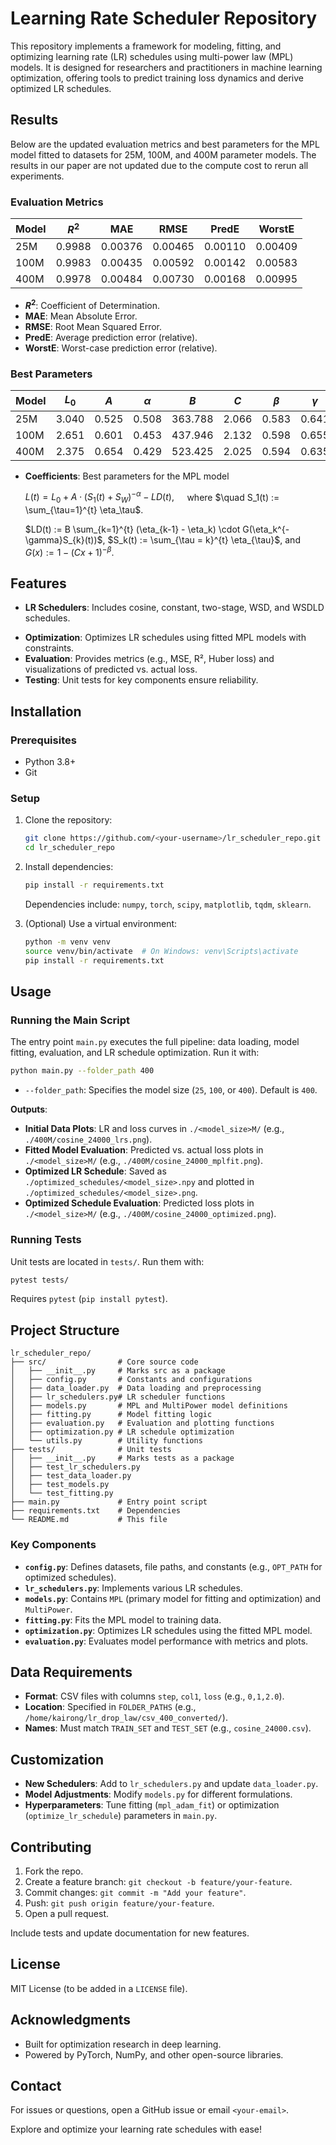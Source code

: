 # Learning Rate Scheduler Repository

This repository implements a framework for modeling, fitting, and optimizing learning rate (LR) schedules using multi-power law (MPL) models. It is designed for researchers and practitioners in machine learning optimization, offering tools to predict training loss dynamics and derive optimized LR schedules.

## Results

Below are the updated evaluation metrics and best parameters for the MPL model fitted to datasets for 25M, 100M, and 400M parameter models. The results in our paper are not updated due to the compute cost to rerun all experiments.

### Evaluation Metrics

| Model | $R^2$         | MAE           | RMSE          | PredE         | WorstE        |
|-------|---------------|---------------|---------------|---------------|---------------|
| 25M   | 0.9988        | 0.00376       | 0.00465       | 0.00110       | 0.00409       |
| 100M  | 0.9983        | 0.00435       | 0.00592       | 0.00142       | 0.00583       |
| 400M  | 0.9978        | 0.00484       | 0.00730       | 0.00168       | 0.00995       |

- **$R^2$**: Coefficient of Determination.
- **MAE**: Mean Absolute Error.
- **RMSE**: Root Mean Squared Error.
- **PredE**: Average prediction error (relative).
- **WorstE**: Worst-case prediction error (relative).

### Best Parameters

| Model | $L_0$ | $A$   | $\alpha$ | $B$      | $C$   | $\beta$ | $\gamma$ |
|-------|-------|-------|----------|----------|-------|---------|----------|
| 25M   | 3.040 | 0.525 | 0.508    | 363.788  | 2.066 | 0.583   | 0.641    |
| 100M  | 2.651 | 0.601 | 0.453    | 437.946  | 2.132 | 0.598   | 0.655    |
| 400M  | 2.375 | 0.654 | 0.429    | 523.425  | 2.025 | 0.594   | 0.635    |

- **Coefficients**: Best parameters for the MPL model 

    $L(t) = L_0 + A \cdot (S_1(t)+S_W)^{-\alpha} - LD(t), \quad$ where
    $\quad S_1(t) := \sum_{\tau=1}^{t} \eta_\tau$.

    $LD(t) := B \sum_{k=1}^{t} (\eta_{k-1} - \eta_k) \cdot G(\eta_k^{-\gamma}S_{k}(t))$,
    $S_k(t) := \sum_{\tau = k}^{t} \eta_{\tau}$,
    and $G(x) := 1 - (Cx + 1)^{-\beta}$.
<!-- - **Best Loss**: 
  - 25M: 0.0002786
  - 100M: 0.0002751
  - 400M: 0.0004078 -->

## Features
- **LR Schedulers**: Includes cosine, constant, two-stage, WSD, and WSDLD schedules.
<!-- - **MPL Models**: Two models (`MPL` and `MultiPower`) for predicting loss based on LR schedules. -->
<!-- - **Fitting Pipeline**: Parameter initialization via grid search and fine-tuning with AdamW. -->
- **Optimization**: Optimizes LR schedules using fitted MPL models with constraints.
- **Evaluation**: Provides metrics (e.g., MSE, R², Huber loss) and visualizations of predicted vs. actual loss.
- **Testing**: Unit tests for key components ensure reliability.

## Installation

### Prerequisites
- Python 3.8+
- Git

### Setup
1. Clone the repository:
   ```bash
   git clone https://github.com/<your-username>/lr_scheduler_repo.git
   cd lr_scheduler_repo
   ```

2. Install dependencies:
   ```bash
   pip install -r requirements.txt
   ```
   Dependencies include: `numpy`, `torch`, `scipy`, `matplotlib`, `tqdm`, `sklearn`.

3. (Optional) Use a virtual environment:
   ```bash
   python -m venv venv
   source venv/bin/activate  # On Windows: venv\Scripts\activate
   pip install -r requirements.txt
   ```

## Usage

### Running the Main Script
The entry point `main.py` executes the full pipeline: data loading, model fitting, evaluation, and LR schedule optimization. Run it with:
```bash
python main.py --folder_path 400
```
- `--folder_path`: Specifies the model size (`25`, `100`, or `400`). Default is `400`.

**Outputs**:
- **Initial Data Plots**: LR and loss curves in `./<model_size>M/` (e.g., `./400M/cosine_24000_lrs.png`).
- **Fitted Model Evaluation**: Predicted vs. actual loss plots in `./<model_size>M/` (e.g., `./400M/cosine_24000_mplfit.png`).
- **Optimized LR Schedule**: Saved as `./optimized_schedules/<model_size>.npy` and plotted in `./optimized_schedules/<model_size>.png`.
- **Optimized Schedule Evaluation**: Predicted loss plots in `./<model_size>M/` (e.g., `./400M/cosine_24000_optimized.png`).

### Running Tests
Unit tests are located in `tests/`. Run them with:
```bash
pytest tests/
```
Requires `pytest` (`pip install pytest`).

## Project Structure
```
lr_scheduler_repo/
├── src/                # Core source code
│   ├── __init__.py     # Marks src as a package
│   ├── config.py       # Constants and configurations
│   ├── data_loader.py  # Data loading and preprocessing
│   ├── lr_schedulers.py# LR scheduler functions
│   ├── models.py       # MPL and MultiPower model definitions
│   ├── fitting.py      # Model fitting logic
│   ├── evaluation.py   # Evaluation and plotting functions
│   ├── optimization.py # LR schedule optimization
│   └── utils.py        # Utility functions
├── tests/              # Unit tests
│   ├── __init__.py     # Marks tests as a package
│   ├── test_lr_schedulers.py
│   ├── test_data_loader.py
│   ├── test_models.py
│   └── test_fitting.py
├── main.py             # Entry point script
├── requirements.txt    # Dependencies
└── README.md           # This file
```

### Key Components
- **`config.py`**: Defines datasets, file paths, and constants (e.g., `OPT_PATH` for optimized schedules).
- **`lr_schedulers.py`**: Implements various LR schedules.
- **`models.py`**: Contains `MPL` (primary model for fitting and optimization) and `MultiPower`.
- **`fitting.py`**: Fits the MPL model to training data.
- **`optimization.py`**: Optimizes LR schedules using the fitted MPL model.
- **`evaluation.py`**: Evaluates model performance with metrics and plots.

## Data Requirements
- **Format**: CSV files with columns `step`, `col1`, `loss` (e.g., `0,1,2.0`).
- **Location**: Specified in `FOLDER_PATHS` (e.g., `/home/kairong/lr_drop_law/csv_400_converted/`).
- **Names**: Must match `TRAIN_SET` and `TEST_SET` (e.g., `cosine_24000.csv`).

## Customization
- **New Schedulers**: Add to `lr_schedulers.py` and update `data_loader.py`.
- **Model Adjustments**: Modify `models.py` for different formulations.
- **Hyperparameters**: Tune fitting (`mpl_adam_fit`) or optimization (`optimize_lr_schedule`) parameters in `main.py`.

## Contributing
1. Fork the repo.
2. Create a feature branch: `git checkout -b feature/your-feature`.
3. Commit changes: `git commit -m "Add your feature"`.
4. Push: `git push origin feature/your-feature`.
5. Open a pull request.

Include tests and update documentation for new features.

## License
MIT License (to be added in a `LICENSE` file).

## Acknowledgments
- Built for optimization research in deep learning.
- Powered by PyTorch, NumPy, and other open-source libraries.

## Contact
For issues or questions, open a GitHub issue or email `<your-email>`.

Explore and optimize your learning rate schedules with ease!
